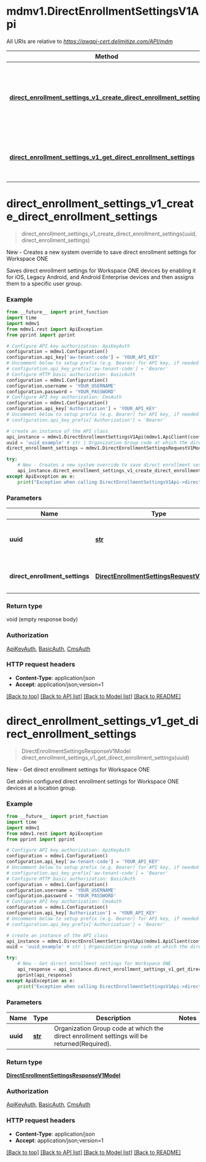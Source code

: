 # mdmv1.DirectEnrollmentSettingsV1Api

All URIs are relative to *https://awapi-cert.delimitize.com/API/mdm*

Method | HTTP request | Description
------------- | ------------- | -------------
[**direct_enrollment_settings_v1_create_direct_enrollment_settings**](DirectEnrollmentSettingsV1Api.md#direct_enrollment_settings_v1_create_direct_enrollment_settings) | **POST** /groups/{uuid}/settings/directenrollment | New - Creates a new system override to save direct enrollment settings for Workspace ONE
[**direct_enrollment_settings_v1_get_direct_enrollment_settings**](DirectEnrollmentSettingsV1Api.md#direct_enrollment_settings_v1_get_direct_enrollment_settings) | **GET** /groups/{uuid}/settings/directenrollment | New - Get direct enrollment settings for Workspace ONE


# **direct_enrollment_settings_v1_create_direct_enrollment_settings**
> direct_enrollment_settings_v1_create_direct_enrollment_settings(uuid, direct_enrollment_settings)

New - Creates a new system override to save direct enrollment settings for Workspace ONE

Saves direct enrollment settings for Workspace ONE devices by enabling it for iOS, Legacy Android, and Android Enterprise devices and then assigns them to a specific user group.

### Example
```python
from __future__ import print_function
import time
import mdmv1
from mdmv1.rest import ApiException
from pprint import pprint

# Configure API key authorization: ApiKeyAuth
configuration = mdmv1.Configuration()
configuration.api_key['aw-tenant-code'] = 'YOUR_API_KEY'
# Uncomment below to setup prefix (e.g. Bearer) for API key, if needed
# configuration.api_key_prefix['aw-tenant-code'] = 'Bearer'
# Configure HTTP basic authorization: BasicAuth
configuration = mdmv1.Configuration()
configuration.username = 'YOUR_USERNAME'
configuration.password = 'YOUR_PASSWORD'
# Configure API key authorization: CmsAuth
configuration = mdmv1.Configuration()
configuration.api_key['Authorization'] = 'YOUR_API_KEY'
# Uncomment below to setup prefix (e.g. Bearer) for API key, if needed
# configuration.api_key_prefix['Authorization'] = 'Bearer'

# create an instance of the API class
api_instance = mdmv1.DirectEnrollmentSettingsV1Api(mdmv1.ApiClient(configuration))
uuid = 'uuid_example' # str | Organization Group code at which the direct enrollment settings will be returned(Required).
direct_enrollment_settings = mdmv1.DirectEnrollmentSettingsRequestV1Model() # DirectEnrollmentSettingsRequestV1Model | Details of the direct enrollment settings to be created.(Required).

try:
    # New - Creates a new system override to save direct enrollment settings for Workspace ONE
    api_instance.direct_enrollment_settings_v1_create_direct_enrollment_settings(uuid, direct_enrollment_settings)
except ApiException as e:
    print("Exception when calling DirectEnrollmentSettingsV1Api->direct_enrollment_settings_v1_create_direct_enrollment_settings: %s\n" % e)
```

### Parameters

Name | Type | Description  | Notes
------------- | ------------- | ------------- | -------------
 **uuid** | [**str**](.md)| Organization Group code at which the direct enrollment settings will be returned(Required). | 
 **direct_enrollment_settings** | [**DirectEnrollmentSettingsRequestV1Model**](DirectEnrollmentSettingsRequestV1Model.md)| Details of the direct enrollment settings to be created.(Required). | 

### Return type

void (empty response body)

### Authorization

[ApiKeyAuth](../README.md#ApiKeyAuth), [BasicAuth](../README.md#BasicAuth), [CmsAuth](../README.md#CmsAuth)

### HTTP request headers

 - **Content-Type**: application/json
 - **Accept**: application/json;version=1

[[Back to top]](#) [[Back to API list]](../README.md#documentation-for-api-endpoints) [[Back to Model list]](../README.md#documentation-for-models) [[Back to README]](../README.md)

# **direct_enrollment_settings_v1_get_direct_enrollment_settings**
> DirectEnrollmentSettingsResponseV1Model direct_enrollment_settings_v1_get_direct_enrollment_settings(uuid)

New - Get direct enrollment settings for Workspace ONE

Get admin configured direct enrollment settings for Workspace ONE devices at a location group.

### Example
```python
from __future__ import print_function
import time
import mdmv1
from mdmv1.rest import ApiException
from pprint import pprint

# Configure API key authorization: ApiKeyAuth
configuration = mdmv1.Configuration()
configuration.api_key['aw-tenant-code'] = 'YOUR_API_KEY'
# Uncomment below to setup prefix (e.g. Bearer) for API key, if needed
# configuration.api_key_prefix['aw-tenant-code'] = 'Bearer'
# Configure HTTP basic authorization: BasicAuth
configuration = mdmv1.Configuration()
configuration.username = 'YOUR_USERNAME'
configuration.password = 'YOUR_PASSWORD'
# Configure API key authorization: CmsAuth
configuration = mdmv1.Configuration()
configuration.api_key['Authorization'] = 'YOUR_API_KEY'
# Uncomment below to setup prefix (e.g. Bearer) for API key, if needed
# configuration.api_key_prefix['Authorization'] = 'Bearer'

# create an instance of the API class
api_instance = mdmv1.DirectEnrollmentSettingsV1Api(mdmv1.ApiClient(configuration))
uuid = 'uuid_example' # str | Organization Group code at which the direct enrollment settings will be returned(Required).

try:
    # New - Get direct enrollment settings for Workspace ONE
    api_response = api_instance.direct_enrollment_settings_v1_get_direct_enrollment_settings(uuid)
    pprint(api_response)
except ApiException as e:
    print("Exception when calling DirectEnrollmentSettingsV1Api->direct_enrollment_settings_v1_get_direct_enrollment_settings: %s\n" % e)
```

### Parameters

Name | Type | Description  | Notes
------------- | ------------- | ------------- | -------------
 **uuid** | [**str**](.md)| Organization Group code at which the direct enrollment settings will be returned(Required). | 

### Return type

[**DirectEnrollmentSettingsResponseV1Model**](DirectEnrollmentSettingsResponseV1Model.md)

### Authorization

[ApiKeyAuth](../README.md#ApiKeyAuth), [BasicAuth](../README.md#BasicAuth), [CmsAuth](../README.md#CmsAuth)

### HTTP request headers

 - **Content-Type**: application/json
 - **Accept**: application/json;version=1

[[Back to top]](#) [[Back to API list]](../README.md#documentation-for-api-endpoints) [[Back to Model list]](../README.md#documentation-for-models) [[Back to README]](../README.md)

